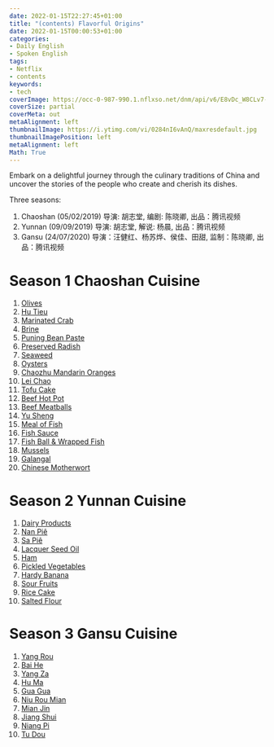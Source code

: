 ```yaml
---
date: 2022-01-15T22:27:45+01:00
title: "(contents) Flavorful Origins"
date: 2022-01-15T00:00:53+01:00
categories:
- Daily English
- Spoken English
tags:
- Netflix
- contents
keywords:
- tech
coverImage: https://occ-0-987-990.1.nflxso.net/dnm/api/v6/E8vDc_W8CLv7-yMQu8KMEC7Rrr8/AAAABSxTUcQbCM6DnsptdM0j-kIBWr4tjH6HEnPxUNEGjNtt3lmHS1tLFDckMJPBwvcXt1yhACwuKRZ7BOgXaj2ZrB9f0Ihq.jpg?r=041
coverSize: partial
coverMeta: out
metaAlignment: left
thumbnailImage: https://i.ytimg.com/vi/0284nI6vAnQ/maxresdefault.jpg
thumbnailImagePosition: left
metaAlignment: left
Math: True
---
```

Embark on a delightful journey through the culinary traditions of China and uncover the stories of the people who create and cherish its dishes.
<!--more-->
Three seasons:
1. Chaoshan (05/02/2019)
导演: 胡志堂, 编剧: 陈晓卿, 出品：腾讯视频
2. Yunnan (09/09/2019)
导演: 胡志堂, 解说: 杨晨, 出品：腾讯视频
3. Gansu (24/07/2020)
导演：汪健红、杨苏烨、侯佳、田甜, 监制：陈晓卿, 出品：腾讯视频

# Season 1 Chaoshan Cuisine
1. [Olives](https://xiaoshan1994.github.io/post/de_220114cs_o/)
2. [Hu Tieu](https://xiaoshan1994.github.io/post/de_220114cs_r/)
3. [Marinated Crab](https://xiaoshan1994.github.io/post/de_220114cs_c/)
4. [Brine]()
5. [Puning Bean Paste]()
6. [Preserved Radish]()
7. [Seaweed]()
8. [Oysters]()
9. [Chaozhu Mandarin Oranges]()
10. [Lei Chao]()
11. [Tofu Cake]()
12. [Beef Hot Pot]()
13. [Beef Meatballs]()
14. [Yu Sheng]()
15. [Meal of Fish]()
16. [Fish Sauce]()
17. [Fish Ball & Wrapped Fish]()
18. [Mussels]()
19. [Galangal]()
20. [Chinese Motherwort]()

# Season 2 Yunnan Cuisine
1. [Dairy Products](https://xiaoshan1994.github.io/post/de_220114yn_dp/)
2. [Nan Piê](https://xiaoshan1994.github.io/post/de_220114yn_np/)
3. [Sa Piê](https://xiaoshan1994.github.io/post/de_220115yn_sp/)
4. [Lacquer Seed Oil](https://xiaoshan1994.github.io/post/de_220115yn_lso/)
5. [Ham](https://xiaoshan1994.github.io/post/de_220115yn_ham/)
6. [Pickled Vegetables](https://xiaoshan1994.github.io/post/de_220115yn_pv/)
7. [Hardy Banana](https://xiaoshan1994.github.io/post/de_220115yn_hb/)
8. [Sour Fruits](https://xiaoshan1994.github.io/post/de_220115yn_sf/)
9. [Rice Cake](https://xiaoshan1994.github.io/post/de_220115yn_rc/)
10. [Salted Flour](https://xiaoshan1994.github.io/post/de_220115yn_sfl/)

# Season 3 Gansu Cuisine
1. [Yang Rou](https://xiaoshan1994.github.io/post/de_220115gs_yr/)
2. [Bai He](https://xiaoshan1994.github.io/post/de_220115gs_bh/)
3. [Yang Za](https://xiaoshan1994.github.io/post/de_220115gs_yz/)
4. [Hu Ma](https://xiaoshan1994.github.io/post/de_220115gs_hm/)
5. [Gua Gua](https://xiaoshan1994.github.io/post/de_220115gs_gg/)
6. [Niu Rou Mian](https://xiaoshan1994.github.io/post/de_220115gs_nrm/)
7. [Mian Jin](https://xiaoshan1994.github.io/post/de_220115gs_mj/)
8. [Jiang Shui](https://xiaoshan1994.github.io/post/de_220115gs_js/)
9. [Niang Pi](https://xiaoshan1994.github.io/post/de_220115gs_np/)
10. [Tu Dou](https://xiaoshan1994.github.io/post/de_220115gs_td/)
